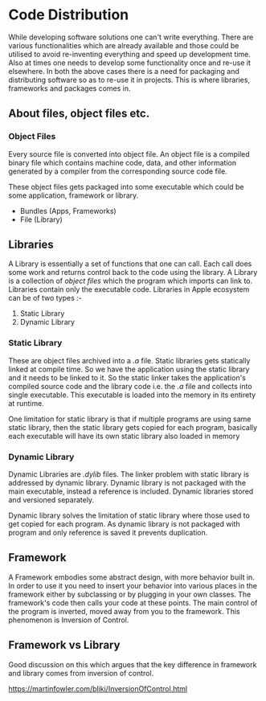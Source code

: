 # Code Distribution

While developing software solutions one can't write everything. There are various functionalities which are already available
and those could be utilised to avoid re-inventing everything and speed up development time. Also at times one needs to develop
some functionality once and re-use it elsewhere.
In both the above cases there is a need for packaging and distributing software so as to re-use it in projects. This is
where libraries, frameworks and packages comes in.

## About files, object files etc.

### Object Files
Every source file is converted into object file. An object file is a compiled binary file which contains machine code,
data, and other information generated by a compiler from the corresponding source code file.

These object files gets packaged into some executable which could be some application, framework or library.

- Bundles (Apps, Frameworks)
- File (Library)

## Libraries
A Library is essentially a set of functions that one can call. Each call does some work and returns control back to the
code using the library.
A Library is a collection of *object files* which the program which imports can link to. Libraries contain only the executable
code. Libraries in Apple ecosystem can be of two types :-

1. Static Library
2. Dynamic Library

### Static Library
These are object files archived into a *.a* file. Static libraries gets statically linked at compile time. So we have the
application using the static library and it needs to be linked to it. So the static linker takes the application's compiled
source code and the library code i.e. the *.a* file and collects into single executable. This executable is loaded into
the memory in its entirety at runtime.

One limitation for static library is that if multiple programs are using same static library, then the static library gets
copied for each program, basically each executable will have its own static library also loaded in memory

### Dynamic Library
Dynamic Libraries are *.dylib* files.
The linker problem with static library is addressed by dynamic library. Dynamic library is not packaged with the main executable, instead a reference is included. Dynamic libraries stored and versioned separately.

Dynamic library solves the limitation of static library where those used to get copied for each program. As dynamic library
is not packaged with program and only reference is saved it prevents duplication.

## Framework
A Framework embodies some abstract design, with more behavior built in. In order to use it you need to insert your behavior into various places in the framework either by subclassing or by plugging in your own classes. The framework's code then calls your code at these points. The main control of the program is inverted, moved away from you to the framework. This phenomenon is Inversion of Control.


## Framework vs Library

Good discussion on this which argues that the key difference in framework and library comes from inversion of control.

https://martinfowler.com/bliki/InversionOfControl.html

